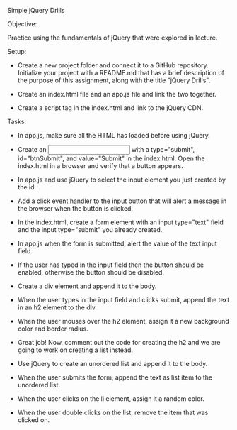 Simple jQuery Drills

Objective:

Practice using the fundamentals of jQuery that were explored in lecture.

Setup:

- Create a new project folder and connect it to a GitHub repository. Initialize your project with a README.md that has a brief description of the purpose of this assignment, along with the title "jQuery Drills".

- Create an index.html file and an app.js file and link the two together.

- Create a script tag in the index.html and link to the jQuery CDN.

Tasks:

- In app.js, make sure all the HTML has loaded before using jQuery.

- Create an <input> with a type="submit", id="btnSubmit", and value="Submit" in the index.html. Open the index.html in a browser and verify that a button appears.

- In app.js and use jQuery to select the input element you just created by the id.

- Add a click event handler to the input button that will alert a message in the browser when the button is clicked.

- In the index.html, create a form element with an input type="text" field and the input type="submit" you already created.
  
- In app.js when the form is submitted, alert the value of the text input field.

- If the user has typed in the input field then the button should be enabled, otherwise the button should be disabled.

- Create a div element and append it to the body.

- When the user types in the input field and clicks submit, append the text in an h2 element to the div.

- When the user mouses over the h2 element, assign it a new background color and border radius.

- Great job! Now, comment out the code for creating the h2 and we are going to work on creating a list instead.

- Use jQuery to create an unordered list and append it to the body.

- When the user submits the form, append the text as list item to the unordered list.

- When the user clicks on the li element, assign it a random color.

- When the user double clicks on the list, remove the item that was clicked on. 
